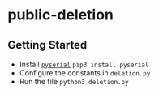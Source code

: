 # public-deletion

## Getting Started

- Install [`pyserial`](https://pyserial.readthedocs.io/)
  `pip3 install pyserial`
- Configure the constants in `deletion.py`
- Run the file
  `python3 deletion.py`